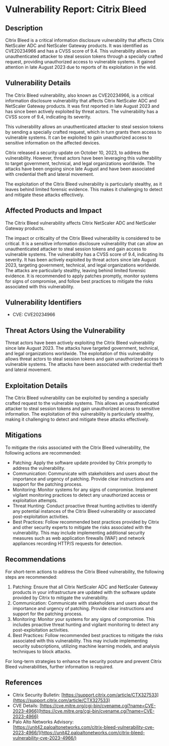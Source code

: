 Vulnerability Report: Citrix Bleed
==================================

Description
-----------

Citrix Bleed is a critical information disclosure vulnerability that affects Citrix NetScaler ADC and NetScaler Gateway products. It was identified as CVE20234966 and has a CVSS score of 9.4. This vulnerability allows an unauthenticated attacker to steal session tokens through a specially crafted request, providing unauthorized access to vulnerable systems. It gained attention in late August 2023 due to reports of its exploitation in the wild.

Vulnerability Details
---------------------

The Citrix Bleed vulnerability, also known as CVE20234966, is a critical information disclosure vulnerability that affects Citrix NetScaler ADC and NetScaler Gateway products. It was first reported in late August 2023 and has since been actively exploited by threat actors. The vulnerability has a CVSS score of 9.4, indicating its severity.

This vulnerability allows an unauthenticated attacker to steal session tokens by sending a specially crafted request, which in turn grants them access to vulnerable systems. It can be exploited to gain unauthorized access to sensitive information on the affected devices.

Citrix released a security update on October 10, 2023, to address the vulnerability. However, threat actors have been leveraging this vulnerability to target government, technical, and legal organizations worldwide. The attacks have been ongoing since late August and have been associated with credential theft and lateral movement.

The exploitation of the Citrix Bleed vulnerability is particularly stealthy, as it leaves behind limited forensic evidence. This makes it challenging to detect and mitigate these attacks effectively.

Affected Products and Impact
----------------------------

The Citrix Bleed vulnerability affects Citrix NetScaler ADC and NetScaler Gateway products.

The impact or criticality of the Citrix Bleed vulnerability is considered to be critical. It is a sensitive information disclosure vulnerability that can allow an unauthenticated attacker to steal session tokens and gain access to vulnerable systems. The vulnerability has a CVSS score of 9.4, indicating its severity. It has been actively exploited by threat actors since late August 2023, targeting government, technical, and legal organizations worldwide. The attacks are particularly stealthy, leaving behind limited forensic evidence. It is recommended to apply patches promptly, monitor systems for signs of compromise, and follow best practices to mitigate the risks associated with this vulnerability.

Vulnerability Identifiers
-------------------------

*   CVE: CVE20234966

Threat Actors Using the Vulnerability
-------------------------------------

Threat actors have been actively exploiting the Citrix Bleed vulnerability since late August 2023. The attacks have targeted government, technical, and legal organizations worldwide. The exploitation of this vulnerability allows threat actors to steal session tokens and gain unauthorized access to vulnerable systems. The attacks have been associated with credential theft and lateral movement.

Exploitation Details
--------------------

The Citrix Bleed vulnerability can be exploited by sending a specially crafted request to the vulnerable systems. This allows an unauthenticated attacker to steal session tokens and gain unauthorized access to sensitive information. The exploitation of this vulnerability is particularly stealthy, making it challenging to detect and mitigate these attacks effectively.

Mitigations
-----------

To mitigate the risks associated with the Citrix Bleed vulnerability, the following actions are recommended:

*   Patching: Apply the software update provided by Citrix promptly to address the vulnerability.
*   Communication: Communicate with stakeholders and users about the importance and urgency of patching. Provide clear instructions and support for the patching process.
*   Monitoring: Monitor systems for any signs of compromise. Implement vigilant monitoring practices to detect any unauthorized access or exploitation attempts.
*   Threat Hunting: Conduct proactive threat hunting activities to identify any potential instances of the Citrix Bleed vulnerability or associated post-exploitation activities.
*   Best Practices: Follow recommended best practices provided by Citrix and other security experts to mitigate the risks associated with the vulnerability. This may include implementing additional security measures such as web application firewalls (WAF) and network appliances recording HTTP/S requests for detection.

Recommendations
---------------

For short-term actions to address the Citrix Bleed vulnerability, the following steps are recommended:

1.  Patching: Ensure that all Citrix NetScaler ADC and NetScaler Gateway products in your infrastructure are updated with the software update provided by Citrix to mitigate the vulnerability.
2.  Communication: Communicate with stakeholders and users about the importance and urgency of patching. Provide clear instructions and support for the patching process.
3.  Monitoring: Monitor your systems for any signs of compromise. This includes proactive threat hunting and vigilant monitoring to detect any post-exploitation activities.
4.  Best Practices: Follow recommended best practices to mitigate the risks associated with this vulnerability. This may include implementing security subscriptions, utilizing machine learning models, and analysis techniques to block attacks.

For long-term strategies to enhance the security posture and prevent Citrix Bleed vulnerabilities, further information is required.

References
----------

*   Citrix Security Bulletin: [https://support.citrix.com/article/CTX327533](https://support.citrix.com/article/CTX327533)
*   CVE Details: [https://cve.mitre.org/cgi-bin/cvename.cgi?name=CVE-2023-4966](https://cve.mitre.org/cgi-bin/cvename.cgi?name=CVE-2023-4966)
*   Palo Alto Networks Advisory: [https://unit42.paloaltonetworks.com/citrix-bleed-vulnerability-cve-2023-4966/](https://unit42.paloaltonetworks.com/citrix-bleed-vulnerability-cve-2023-4966/)
